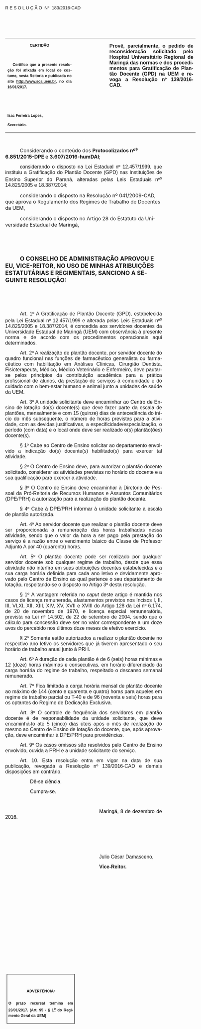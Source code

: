 <body lang=PT-BR link=blue vlink=purple style='tab-interval:35.4pt'>

<div class=Section1>

<p class=MsoTitle><span style='font-family:"Arial","sans-serif";mso-bidi-font-family:
"Times New Roman";mso-ansi-language:PT-BR;mso-no-proof:yes'><o:p>&nbsp;</o:p></span></p>

<p class=MsoTitle><span style='font-family:"Arial","sans-serif";mso-bidi-font-family:
"Times New Roman";mso-ansi-language:PT-BR;mso-no-proof:yes'>R E S O L U Ç Ã
O<span style='mso-spacerun:yes'>  </span>N</span><span style='font-family:Symbol;
mso-ascii-font-family:Arial;mso-hansi-font-family:Arial;mso-ansi-language:PT-BR;
mso-char-type:symbol;mso-symbol-font-family:Symbol;mso-no-proof:yes'><span
style='mso-char-type:symbol;mso-symbol-font-family:Symbol'>°</span></span><span
style='font-family:"Arial","sans-serif";mso-bidi-font-family:"Times New Roman";
mso-ansi-language:PT-BR;mso-no-proof:yes'><span style='mso-spacerun:yes'> 
</span>183/2016-CAD<o:p></o:p></span></p>

<p class=BodyText21><span style='font-size:14.0pt;font-family:"Arial","sans-serif";
mso-bidi-font-family:"Times New Roman";mso-no-proof:yes'><o:p>&nbsp;</o:p></span></p>

<p class=BodyText21><span style='font-size:14.0pt;font-family:"Arial","sans-serif";
mso-bidi-font-family:"Times New Roman";mso-no-proof:yes'><o:p>&nbsp;</o:p></span></p>

<table class=MsoNormalTable border=0 cellspacing=0 cellpadding=0 width=612
 style='width:459.0pt;border-collapse:collapse;mso-padding-alt:0cm 5.4pt 0cm 5.4pt'>
 <tr style='mso-yfti-irow:0;mso-yfti-firstrow:yes;mso-yfti-lastrow:yes'>
  <td width=215 valign=top style='width:161.35pt;padding:0cm 5.4pt 0cm 5.4pt'>
  <p class=MsoNormal align=center style='text-align:center;layout-grid-mode:
  char'><b style='mso-bidi-font-weight:normal'><span style='font-size:9.0pt;
  mso-bidi-font-size:10.0pt;font-family:"Arial","sans-serif";mso-bidi-font-family:
  "Times New Roman";mso-no-proof:yes'>CERTIDÃO<o:p></o:p></span></b></p>
  <p class=MsoNormal align=center style='text-align:center;layout-grid-mode:
  char'><b style='mso-bidi-font-weight:normal'><span style='font-size:9.0pt;
  mso-bidi-font-size:10.0pt;font-family:"Arial","sans-serif";mso-bidi-font-family:
  "Times New Roman";mso-no-proof:yes'><o:p>&nbsp;</o:p></span></b></p>
  <p class=MsoNormal style='text-align:justify;line-height:150%'><b
  style='mso-bidi-font-weight:normal'><span style='font-size:9.0pt;line-height:
  150%;font-family:"Arial","sans-serif";mso-bidi-font-family:"Times New Roman";
  mso-no-proof:yes'><span style='mso-spacerun:yes'>   </span>Certifico que a
  presente resolução foi afixada em local de costume, nesta Reitoria e
  publicada no site<span style='color:blue'> </span><a
  href="http://www.scs.uem.br/"><span style='text-decoration:none;text-underline:
  none'>http://www.scs.uem.br</span></a>, no dia</span></b><b style='mso-bidi-font-weight:
  normal'><span style='font-size:9.0pt;mso-bidi-font-size:10.0pt;line-height:
  150%;font-family:"Arial","sans-serif";mso-bidi-font-family:"Times New Roman";
  mso-no-proof:yes'> 16/01/2017.<o:p></o:p></span></b></p>
  <p class=MsoNormal><b style='mso-bidi-font-weight:normal'><span
  style='font-size:9.0pt;mso-bidi-font-size:10.0pt;font-family:"Arial","sans-serif";
  mso-bidi-font-family:"Times New Roman";mso-no-proof:yes'><o:p>&nbsp;</o:p></span></b></p>
  <p class=MsoNormal><b style='mso-bidi-font-weight:normal'><span
  style='font-size:9.0pt;mso-bidi-font-size:10.0pt;font-family:"Arial","sans-serif";
  mso-bidi-font-family:"Times New Roman";mso-no-proof:yes'><o:p>&nbsp;</o:p></span></b></p>
  <p class=MsoNormal><b style='mso-bidi-font-weight:normal'><span
  style='font-size:9.0pt;mso-bidi-font-size:10.0pt;font-family:"Arial","sans-serif";
  mso-bidi-font-family:"Times New Roman";mso-no-proof:yes'>Isac Ferreira Lopes,<o:p></o:p></span></b></p>
  <p class=MsoNormal><b style='mso-bidi-font-weight:normal'><span
  style='font-size:9.0pt;mso-bidi-font-size:10.0pt;font-family:"Arial","sans-serif";
  mso-bidi-font-family:"Times New Roman";mso-no-proof:yes'>Secretário.<o:p></o:p></span></b></p>
  </td>
  <td width=104 valign=top style='width:77.95pt;padding:0cm 5.4pt 0cm 5.4pt'>
  <p class=MsoNormal style='margin-right:-5.4pt'><b><span style='font-size:
  12.0pt;mso-bidi-font-size:10.0pt;font-family:"Arial","sans-serif";mso-bidi-font-family:
  "Times New Roman";mso-no-proof:yes'><o:p>&nbsp;</o:p></span></b></p>
  </td>
  <td width=293 valign=top style='width:219.7pt;padding:0cm 5.4pt 0cm 5.4pt'>
  <p class=MsoNormal style='text-align:justify'><b><span style='font-size:12.0pt;
  font-family:"Arial","sans-serif";mso-no-proof:yes'>Provê, parcialmente, o
  pedido de reconsideração solicitado pelo Hospital Universitário Regional de
  Maringá das normas e dos procedimentos para Gratificação de Plantão Docente
  (GPD) na UEM e revoga a Resolução nº 139/2016-CAD.<o:p></o:p></span></b></p>
  </td>
 </tr>
</table>

<p class=BodyText21><span style='font-size:10.0pt;font-family:"Arial","sans-serif";
mso-bidi-font-family:"Times New Roman";mso-no-proof:yes'><o:p>&nbsp;</o:p></span></p>

<p class=MsoBodyTextIndent style='margin-bottom:3.0pt;text-indent:35.45pt'><span
style='font-size:12.0pt'>Considerando o conteúdo dos <b style='mso-bidi-font-weight:
normal'>Protocolizados nº<sup>s</sup> 6.851/2015-DPE </b>e <b style='mso-bidi-font-weight:
normal'>3.607/2016-humDAI</b>;<o:p></o:p></span></p>

<p class=MsoNormal style='margin-bottom:3.0pt;text-align:justify;text-indent:
35.45pt'><span style='font-size:12.0pt;font-family:"Arial","sans-serif";
mso-bidi-font-family:"Times New Roman";mso-no-proof:yes'>considerando o
disposto na Lei Estadual nº 12.457/1999, que instituiu a Gratificação do
Plantão Docente (GPD) nas Instituições de Ensino Superior do Paraná, alteradas
pelas Leis Estaduais nº<sup>s</sup> 14.825/2005 e 18.387/2014;<o:p></o:p></span></p>

<p class=MsoBodyTextIndent style='margin-bottom:3.0pt;text-indent:35.45pt'><span
style='font-size:12.0pt'>considerando o disposto na Resolução nº 041/2009-CAD,
que aprova o Regulamento dos Regimes de Trabalho de Docentes da UEM,<o:p></o:p></span></p>

<p class=MsoBodyTextIndent style='text-indent:35.45pt'><span style='font-size:
12.0pt'>considerando o disposto no Artigo 28 do Estatuto da Universidade
Estadual de Maringá, <span style='color:black'><o:p></o:p></span></span></p>

<p class=MsoBodyTextIndent style='text-indent:35.45pt'><b style='mso-bidi-font-weight:
normal'><span style='font-size:14.0pt;mso-no-proof:yes'><o:p>&nbsp;</o:p></span></b></p>

<p class=MsoBodyTextIndent style='text-indent:35.45pt'><b style='mso-bidi-font-weight:
normal'><span style='font-size:14.0pt;mso-no-proof:yes'><o:p>&nbsp;</o:p></span></b></p>

<p class=MsoBodyTextIndent style='text-indent:35.45pt'><b style='mso-bidi-font-weight:
normal'><span style='font-size:14.0pt;mso-no-proof:yes'>O CONSELHO DE
ADMINISTRAÇÃO APROVOU E EU, VICE-REITOR, NO USO DE MINHAS ATRIBUIÇÕES
ESTATUTÁRIAS E REGIMENTAIS, SANCIONO A SEGUINTE RESOLUÇÃO:<o:p></o:p></span></b></p>

<p class=MsoBodyTextIndent style='text-indent:35.45pt'><span style='font-size:
14.0pt;mso-no-proof:yes'><o:p>&nbsp;</o:p></span></p>

<p class=MsoBodyTextIndent style='text-indent:35.45pt'><span style='font-size:
14.0pt;mso-no-proof:yes'><o:p>&nbsp;</o:p></span></p>

<p class=MsoTitle style='margin-bottom:6.0pt;text-align:justify;text-indent:
35.45pt'><span lang=X-NONE style='font-size:12.0pt;font-family:"Arial","sans-serif"'>Art.
1º</span><span lang=X-NONE style='font-size:12.0pt;font-family:"Arial","sans-serif";
font-weight:normal'> A Gratificação de Plantão Docente (GPD), estabelecida pela
Lei Estadual nº 12.457/1999 e alterada pelas Leis Estaduais nº<sup>s</sup>
14.825/2005 e 18.387/2014, </span><span style='font-size:12.0pt;font-family:
"Arial","sans-serif";mso-ansi-language:PT-BR;font-weight:normal'>é</span><span
lang=X-NONE style='font-size:12.0pt;font-family:"Arial","sans-serif";
font-weight:normal'> concedida aos servidores docentes da Universidade Estadual
de Maringá </span><span style='font-size:12.0pt;font-family:"Arial","sans-serif";
mso-ansi-language:PT-BR;font-weight:normal'>(UEM) </span><span lang=X-NONE
style='font-size:12.0pt;font-family:"Arial","sans-serif";font-weight:normal'>com
observância à presente norma e de acordo com os procedimentos operacionais aqui
determinados.<o:p></o:p></span></p>

<p class=MsoTitle style='margin-bottom:6.0pt;text-align:justify;text-indent:
35.45pt'><span lang=X-NONE style='font-size:12.0pt;font-family:"Arial","sans-serif"'>Art.
2º</span><span lang=X-NONE style='font-size:12.0pt;font-family:"Arial","sans-serif";
font-weight:normal'> A realização de </span><span style='font-size:12.0pt;
font-family:"Arial","sans-serif";mso-ansi-language:PT-BR;font-weight:normal'>p</span><span
lang=X-NONE style='font-size:12.0pt;font-family:"Arial","sans-serif";
font-weight:normal'>lantão </span><span style='font-size:12.0pt;font-family:
"Arial","sans-serif";mso-ansi-language:PT-BR;font-weight:normal'>d</span><span
lang=X-NONE style='font-size:12.0pt;font-family:"Arial","sans-serif";
font-weight:normal'>ocente, por servidor docente do quadro funcional nas
funções de </span><span style='font-size:12.0pt;font-family:"Arial","sans-serif";
mso-ansi-language:PT-BR;font-weight:normal'>f</span><span lang=X-NONE
style='font-size:12.0pt;font-family:"Arial","sans-serif";font-weight:normal'>armacêutico</span><span
lang=X-NONE style='font-size:12.0pt;font-family:"Arial","sans-serif";
mso-ansi-language:PT-BR;font-weight:normal'> </span><span style='font-size:
12.0pt;font-family:"Arial","sans-serif";mso-ansi-language:PT-BR;font-weight:
normal'>generalista ou farmacêutico com habilitação em Análises Clínicas</span><span
lang=X-NONE style='font-size:12.0pt;font-family:"Arial","sans-serif";
font-weight:normal'>, Cirurgião Dentista, Fisioterapeuta, Médico, Médico
Veterinário e Enfermeiro, deve pautar-se pelos princípios da contribuição
acadêmica para a prática profissional de alunos, da prestação de serviços à
comunidade e do cuidado com o bem-estar humano e animal junto a unidades de
saúde da UEM.</span><span style='font-size:12.0pt;font-family:"Arial","sans-serif";
mso-ansi-language:PT-BR;font-weight:normal'><o:p></o:p></span></p>

<p class=MsoTitle style='text-align:justify;text-indent:35.45pt'><span
lang=X-NONE style='font-size:12.0pt;font-family:"Arial","sans-serif"'>Art. 3º</span><span
style='font-size:12.0pt;font-family:"Arial","sans-serif";mso-ansi-language:
PT-BR;font-weight:normal'> A unidade solicitante deve encaminhar ao Centro de
Ensino de lotação do(s) docente(s) que deve fazer parte da escala de plantões,
mensalmente e com 15 (quinze) dias de antecedência do início do mês
subsequente, o número de horas previstas para a atividade, com as devidas
justificativas, a especificidade/especialização, o período (com data) e o local
onde deve ser realizado o(s) plantão(ões) docente(s).<o:p></o:p></span></p>

<p class=MsoTitle style='text-align:justify;text-indent:35.45pt'><span
style='font-size:12.0pt;font-family:"Arial","sans-serif";mso-ansi-language:
PT-BR'>§ 1º</span><span style='font-size:12.0pt;font-family:"Arial","sans-serif";
mso-ansi-language:PT-BR;font-weight:normal'> Cabe ao Centro de Ensino solicitar
ao departamento envolvido a indicação do(s) docente(s) habilitado(s) para
exercer tal atividade.<o:p></o:p></span></p>

<p class=MsoTitle style='text-align:justify;text-indent:35.45pt'><span
style='font-size:12.0pt;font-family:"Arial","sans-serif";mso-ansi-language:
PT-BR'>§ 2º </span><span style='font-size:12.0pt;font-family:"Arial","sans-serif";
mso-ansi-language:PT-BR;font-weight:normal'>O Centro de Ensino deve, para
autorizar o plantão docente solicitado, considerar as atividades previstas no
horário do docente e a sua qualificação para exercer a atividade.<o:p></o:p></span></p>

<p class=MsoTitle style='text-align:justify;text-indent:35.45pt'><span
lang=X-NONE style='font-size:12.0pt;font-family:"Arial","sans-serif"'>§ </span><span
style='font-size:12.0pt;font-family:"Arial","sans-serif";mso-ansi-language:
PT-BR'>3</span><span lang=X-NONE style='font-size:12.0pt;font-family:"Arial","sans-serif"'>º</span><span
style='font-size:12.0pt;font-family:"Arial","sans-serif";mso-ansi-language:
PT-BR;font-weight:normal'> O Centro de Ensino deve encaminhar à Diretoria de
Pessoal da Pró-Reitoria de Recursos Humanos e Assuntos Comunitários (DPE/PRH) a
autorização para a realização do plantão docente.<o:p></o:p></span></p>

<p class=MsoTitle style='margin-bottom:6.0pt;text-align:justify;text-indent:
35.45pt'><span lang=X-NONE style='font-size:12.0pt;font-family:"Arial","sans-serif"'>§
</span><span style='font-size:12.0pt;font-family:"Arial","sans-serif";
mso-ansi-language:PT-BR'>4</span><span lang=X-NONE style='font-size:12.0pt;
font-family:"Arial","sans-serif"'>º</span><span style='font-size:12.0pt;
font-family:"Arial","sans-serif";mso-ansi-language:PT-BR;font-weight:normal'>
Cabe à DPE/PRH informar à unidade solicitante a escala de plantão autorizada.<o:p></o:p></span></p>

<p class=MsoTitle style='margin-bottom:6.0pt;text-align:justify;text-indent:
35.45pt'><span lang=X-NONE style='font-size:12.0pt;font-family:"Arial","sans-serif"'>Art.
</span><span style='font-size:12.0pt;font-family:"Arial","sans-serif";
mso-ansi-language:PT-BR'>4</span><span lang=X-NONE style='font-size:12.0pt;
font-family:"Arial","sans-serif"'>º</span><span lang=X-NONE style='font-size:
12.0pt;font-family:"Arial","sans-serif";font-weight:normal'> Ao servidor
docente que realizar</span><span style='font-size:12.0pt;font-family:"Arial","sans-serif";
mso-ansi-language:PT-BR;font-weight:normal'> o p</span><span lang=X-NONE
style='font-size:12.0pt;font-family:"Arial","sans-serif";font-weight:normal'>lantão
docente </span><span style='font-size:12.0pt;font-family:"Arial","sans-serif";
mso-ansi-language:PT-BR;font-weight:normal'>deve ser </span><span lang=X-NONE
style='font-size:12.0pt;font-family:"Arial","sans-serif";font-weight:normal'>proporcionada
a remuneração das horas trabalhadas nessa atividade, sendo que o valor da hora
a ser pago pela prestação do serviço é a razão entre o vencimento básico da
Classe </span><span style='font-size:12.0pt;font-family:"Arial","sans-serif";
mso-ansi-language:PT-BR;font-weight:normal'>de Professor Adjunto A por 40
(quarenta) horas.<o:p></o:p></span></p>

<p class=MsoTitle style='text-align:justify;text-indent:35.45pt;mso-pagination:
none'><span lang=X-NONE style='font-size:12.0pt;font-family:"Arial","sans-serif"'>Art.
</span><span style='font-size:12.0pt;font-family:"Arial","sans-serif";
mso-ansi-language:PT-BR'>5</span><span lang=X-NONE style='font-size:12.0pt;
font-family:"Arial","sans-serif"'>º</span><span lang=X-NONE style='font-size:
12.0pt;font-family:"Arial","sans-serif";font-weight:normal'> O plantão docente
pode ser realizado por qualquer servidor docente</span><span lang=X-NONE
style='font-size:12.0pt;font-family:"Arial","sans-serif";mso-ansi-language:
PT-BR;font-weight:normal'> </span><span lang=X-NONE style='font-size:12.0pt;
font-family:"Arial","sans-serif";font-weight:normal'>sob qualquer regime de
trabalho, desde que essa atividade não interfira em suas atribuições docentes
estabelecidas e </span><span style='font-size:12.0pt;font-family:"Arial","sans-serif";
mso-ansi-language:PT-BR;font-weight:normal'>a </span><span lang=X-NONE
style='font-size:12.0pt;font-family:"Arial","sans-serif";font-weight:normal'>sua
carga horária definida para cada ano letivo</span><span style='font-size:12.0pt;
font-family:"Arial","sans-serif";mso-ansi-language:PT-BR;font-weight:normal'> e
devidamente aprovado pelo Centro de Ensino ao qual pertence o seu departamento
de lotação,</span><span style='font-size:12.0pt;font-family:"Arial","sans-serif";
font-weight:normal'> </span><span style='font-size:12.0pt;font-family:"Arial","sans-serif";
mso-ansi-language:PT-BR;font-weight:normal'>respeitando-se o disposto no Artigo
3º desta resolução.<o:p></o:p></span></p>

<p class=MsoTitle style='text-align:justify;text-indent:35.45pt'><span
lang=X-NONE style='font-size:12.0pt;font-family:"Arial","sans-serif"'>§ 1º </span><span
style='font-size:12.0pt;font-family:"Arial","sans-serif";mso-ansi-language:
PT-BR'>A</span><span lang=X-NONE style='font-size:12.0pt;font-family:"Arial","sans-serif";
font-weight:normal'> vantagem referida no <i style='mso-bidi-font-style:normal'>caput</i>
deste artigo </span><span style='font-size:12.0pt;font-family:"Arial","sans-serif";
mso-ansi-language:PT-BR;font-weight:normal'>é</span><span lang=X-NONE
style='font-size:12.0pt;font-family:"Arial","sans-serif";font-weight:normal'>
mantida nos casos de licença remunerada, afastamentos previstos nos </span><span
style='font-size:12.0pt;font-family:"Arial","sans-serif";mso-ansi-language:
PT-BR;font-weight:normal'>I</span><span lang=X-NONE style='font-size:12.0pt;
font-family:"Arial","sans-serif";font-weight:normal'>ncisos I, II, III, VI,XI,
XII, XIII, XIV, XV, XVII e XVIII do </span><span style='font-size:12.0pt;
font-family:"Arial","sans-serif";mso-ansi-language:PT-BR;font-weight:normal'>A</span><span
lang=X-NONE style='font-size:12.0pt;font-family:"Arial","sans-serif";
font-weight:normal'>rt</span><span style='font-size:12.0pt;font-family:"Arial","sans-serif";
mso-ansi-language:PT-BR;font-weight:normal'>igo</span><span lang=X-NONE
style='font-size:12.0pt;font-family:"Arial","sans-serif";font-weight:normal'>
128 da Lei nº 6.174, de 20 de novembro de 1970, e licença especial
remuneratória, prevista na Lei nº 14.502, de 22 de setembro de 2004, sendo que
o cálculo para concessão </span><span style='font-size:12.0pt;font-family:"Arial","sans-serif";
mso-ansi-language:PT-BR;font-weight:normal'>deve </span><span lang=X-NONE
style='font-size:12.0pt;font-family:"Arial","sans-serif";font-weight:normal'>ser
no valor correspondente a um doze avos do percebido nos últimos doze meses de
efetivo exercício.<o:p></o:p></span></p>

<p class=MsoTitle style='margin-bottom:6.0pt;text-align:justify;text-indent:
35.45pt'><span lang=X-NONE style='font-size:12.0pt;font-family:"Arial","sans-serif"'>§
2º </span><span style='font-size:12.0pt;font-family:"Arial","sans-serif";
mso-ansi-language:PT-BR;font-weight:normal'>S</span><span lang=X-NONE
style='font-size:12.0pt;font-family:"Arial","sans-serif";font-weight:normal'>omente
est</span><span style='font-size:12.0pt;font-family:"Arial","sans-serif";
mso-ansi-language:PT-BR;font-weight:normal'>ão</span><span lang=X-NONE
style='font-size:12.0pt;font-family:"Arial","sans-serif";font-weight:normal'>
autorizados a realizar o plantão docente no respectivo ano letivo os servidores
que já tiverem apresentado o seu horário de trabalho anual junto à </span><span
style='font-size:12.0pt;font-family:"Arial","sans-serif";mso-ansi-language:
PT-BR;font-weight:normal'>PRH</span><span lang=X-NONE style='font-size:12.0pt;
font-family:"Arial","sans-serif";font-weight:normal'>.<o:p></o:p></span></p>

<p class=MsoTitle style='margin-bottom:6.0pt;text-align:justify;text-indent:
35.45pt'><span lang=X-NONE style='font-size:12.0pt;font-family:"Arial","sans-serif"'>Art.
6º</span><span lang=X-NONE style='font-size:12.0pt;font-family:"Arial","sans-serif";
font-weight:normal'> A duração de cada plantão é de 6 (seis) horas mínimas e 12
(doze) horas máximas</span><span style='font-size:12.0pt;font-family:"Arial","sans-serif";
mso-ansi-language:PT-BR;font-weight:normal'> e </span><span lang=X-NONE
style='font-size:12.0pt;font-family:"Arial","sans-serif";font-weight:normal'>consecutivas,
em horário diferenciado da carga horária do regime de trabalho, </span><span
style='font-size:12.0pt;font-family:"Arial","sans-serif";mso-ansi-language:
PT-BR;font-weight:normal'>r</span><span lang=X-NONE style='font-size:12.0pt;
font-family:"Arial","sans-serif";font-weight:normal'>espeitado o descanso
semanal remunerado.<o:p></o:p></span></p>

<p class=MsoTitle style='margin-bottom:6.0pt;text-align:justify;text-indent:
35.45pt'><span lang=X-NONE style='font-size:12.0pt;font-family:"Arial","sans-serif"'>Art.
7º</span><span lang=X-NONE style='font-size:12.0pt;font-family:"Arial","sans-serif";
font-weight:normal'> Fica limitada a carga horária </span><span
style='font-size:12.0pt;font-family:"Arial","sans-serif";mso-ansi-language:
PT-BR;font-weight:normal'>mensal de plantão docente</span><span
style='font-size:12.0pt;font-family:"Arial","sans-serif";font-weight:normal'> </span><span
style='font-size:12.0pt;font-family:"Arial","sans-serif";mso-ansi-language:
PT-BR;font-weight:normal'>ao máximo</span><span lang=X-NONE style='font-size:
12.0pt;font-family:"Arial","sans-serif";font-weight:normal'> de </span><span
style='font-size:12.0pt;font-family:"Arial","sans-serif";mso-ansi-language:
PT-BR;font-weight:normal'>144</span><span lang=X-NONE style='font-size:12.0pt;
font-family:"Arial","sans-serif";font-weight:normal'> (cento e </span><span
style='font-size:12.0pt;font-family:"Arial","sans-serif";mso-ansi-language:
PT-BR;font-weight:normal'>quarenta e quatro</span><span lang=X-NONE
style='font-size:12.0pt;font-family:"Arial","sans-serif";font-weight:normal'>)
horas para aqueles em regime de trabalho parcial ou </span><span
style='font-size:12.0pt;font-family:"Arial","sans-serif";mso-ansi-language:
PT-BR;font-weight:normal'>T-40</span><span style='font-size:12.0pt;font-family:
"Arial","sans-serif";font-weight:normal'> <span lang=X-NONE>e de 96 (noventa e
seis) horas para os optantes do </span></span><span style='font-size:12.0pt;
font-family:"Arial","sans-serif";mso-ansi-language:PT-BR;font-weight:normal'>R</span><span
lang=X-NONE style='font-size:12.0pt;font-family:"Arial","sans-serif";
font-weight:normal'>egime de Dedicação Exclusiva.</span><span style='font-size:
12.0pt;font-family:"Arial","sans-serif";mso-ansi-language:PT-BR;font-weight:
normal'><o:p></o:p></span></p>

<p class=MsoTitle style='margin-bottom:6.0pt;text-align:justify;text-indent:
35.45pt'><span lang=X-NONE style='font-size:12.0pt;font-family:"Arial","sans-serif"'>Art.
8º</span><span lang=X-NONE style='font-size:12.0pt;font-family:"Arial","sans-serif";
font-weight:normal'> O controle de frequência dos servidores em plantão docente
é de responsabilidade da </span><span style='font-size:12.0pt;font-family:"Arial","sans-serif";
mso-ansi-language:PT-BR;font-weight:normal'>u</span><span lang=X-NONE
style='font-size:12.0pt;font-family:"Arial","sans-serif";font-weight:normal'>nidade
</span><span style='font-size:12.0pt;font-family:"Arial","sans-serif";
mso-ansi-language:PT-BR;font-weight:normal'>solicitante, que deve</span><span
lang=X-NONE style='font-size:12.0pt;font-family:"Arial","sans-serif";
font-weight:normal'> encaminh</span><span style='font-size:12.0pt;font-family:
"Arial","sans-serif";mso-ansi-language:PT-BR;font-weight:normal'>á-lo</span><span
lang=X-NONE style='font-size:12.0pt;font-family:"Arial","sans-serif";
font-weight:normal'> até 5 (cinco) </span><span style='font-size:12.0pt;
font-family:"Arial","sans-serif";mso-ansi-language:PT-BR;font-weight:normal'>dias
</span><span lang=X-NONE style='font-size:12.0pt;font-family:"Arial","sans-serif";
font-weight:normal'>úteis após o mês de realização </span><span
style='font-size:12.0pt;font-family:"Arial","sans-serif";mso-ansi-language:
PT-BR;font-weight:normal'>do mesmo ao Centro de Ensino de lotação do docente,
que, após aprovação, deve encaminhar à DPE/PRH para providências.<o:p></o:p></span></p>

<p class=MsoTitle style='margin-bottom:6.0pt;text-align:justify;text-indent:
35.45pt'><span lang=X-NONE style='font-size:12.0pt;font-family:"Arial","sans-serif"'>Art.
9º</span><span lang=X-NONE style='font-size:12.0pt;font-family:"Arial","sans-serif";
font-weight:normal'> Os casos omissos s</span><span style='font-size:12.0pt;
font-family:"Arial","sans-serif";mso-ansi-language:PT-BR;font-weight:normal'>ão</span><span
lang=X-NONE style='font-size:12.0pt;font-family:"Arial","sans-serif";
font-weight:normal'> resolvidos pel</span><span style='font-size:12.0pt;
font-family:"Arial","sans-serif";mso-ansi-language:PT-BR;font-weight:normal'>o
Centro de Ensino envolvido, ouvida a PRH e a unidade solicitante do serviço.<o:p></o:p></span></p>

<p class=MsoTitle style='text-align:justify;text-indent:35.4pt'><span
lang=X-NONE style='font-size:12.0pt;font-family:"Arial","sans-serif"'>Art. 10</span><span
style='font-size:12.0pt;font-family:"Arial","sans-serif";mso-ansi-language:
PT-BR'>. </span><span lang=X-NONE style='font-size:12.0pt;font-family:"Arial","sans-serif";
font-weight:normal'>Esta <span style='mso-no-proof:yes'>resolução entra em
vigor na data de sua publicação, revogada</span></span><span style='font-size:
12.0pt;font-family:"Arial","sans-serif";mso-ansi-language:PT-BR;font-weight:
normal;mso-no-proof:yes'> a Resolução nº 139/2016-CAD e demais</span><span
lang=X-NONE style='font-size:12.0pt;font-family:"Arial","sans-serif";
font-weight:normal;mso-no-proof:yes'> disposições em contrário.</span><span
lang=X-NONE style='font-size:12.0pt;font-family:"Arial","sans-serif";
font-weight:normal'><o:p></o:p></span></p>

<p class=MsoNormal style='text-align:justify;text-indent:60.0pt'><span
style='font-size:12.0pt;font-family:"Arial","sans-serif";color:black;
mso-no-proof:yes'>Dê-se ciência.<o:p></o:p></span></p>

<p class=MsoNormal style='text-align:justify;text-indent:60.0pt'><span
style='font-size:12.0pt;font-family:"Arial","sans-serif";color:black;
mso-no-proof:yes'>Cumpra-se.<o:p></o:p></span></p>

<p class=MsoNormal style='text-align:justify;text-indent:60.0pt'><span
style='font-size:12.0pt;font-family:"Arial","sans-serif";color:black;
mso-no-proof:yes'><o:p>&nbsp;</o:p></span></p>

<p class=MsoNormal style='text-align:justify;text-indent:8.0cm'><span
style='font-size:12.0pt;font-family:"Arial","sans-serif";color:black;
mso-no-proof:yes'>Maringá, 8 de dezembro de 2016.</span><span style='font-size:
12.0pt;font-family:"Arial","sans-serif";mso-bidi-font-family:"Times New Roman";
mso-no-proof:yes'><o:p></o:p></span></p>

<p class=MsoNormal style='text-align:justify;text-indent:8.0cm'><span
style='font-size:12.0pt;font-family:"Arial","sans-serif";mso-bidi-font-family:
"Times New Roman";mso-no-proof:yes'><o:p>&nbsp;</o:p></span></p>

<p class=MsoNormal style='text-align:justify;text-indent:8.0cm'><span
style='font-size:12.0pt;font-family:"Arial","sans-serif";mso-bidi-font-family:
"Times New Roman";mso-no-proof:yes'><o:p>&nbsp;</o:p></span></p>

<p class=MsoNormal style='text-align:justify;text-indent:8.0cm'><span
style='font-size:12.0pt;font-family:"Arial","sans-serif";mso-bidi-font-family:
"Times New Roman";mso-no-proof:yes'><o:p>&nbsp;</o:p></span></p>

<p class=MsoNormal style='text-align:justify;text-indent:8.0cm'><span
style='font-size:12.0pt;font-family:"Arial","sans-serif"'>Julio César Damasceno</span><span
style='font-size:12.0pt;font-family:"Arial","sans-serif";mso-bidi-font-family:
"Times New Roman";mso-no-proof:yes'>,<o:p></o:p></span></p>

<p class=MsoNormal style='text-align:justify;text-indent:8.0cm;tab-stops:8.0cm 276.45pt'><b
style='mso-bidi-font-weight:normal'><span style='font-size:12.0pt;font-family:
"Arial","sans-serif";mso-bidi-font-family:"Times New Roman";mso-no-proof:yes'>Vice-Reitor.<o:p></o:p></span></b></p>

<p class=MsoNormal style='text-align:justify;text-indent:8.0cm;tab-stops:8.0cm 276.45pt'><b
style='mso-bidi-font-weight:normal'><span style='font-size:12.0pt;font-family:
"Arial","sans-serif";mso-bidi-font-family:"Times New Roman";mso-no-proof:yes'><o:p>&nbsp;</o:p></span></b></p>

<p class=MsoNormal style='text-align:justify;text-indent:8.0cm;tab-stops:8.0cm 276.45pt'><b
style='mso-bidi-font-weight:normal'><span style='font-size:12.0pt;font-family:
"Arial","sans-serif";mso-bidi-font-family:"Times New Roman";mso-no-proof:yes'><o:p>&nbsp;</o:p></span></b></p>

<p class=MsoNormal style='text-align:justify;text-indent:8.0cm;tab-stops:8.0cm 276.45pt'><b
style='mso-bidi-font-weight:normal'><span style='font-size:12.0pt;font-family:
"Arial","sans-serif";mso-bidi-font-family:"Times New Roman";mso-no-proof:yes'><o:p>&nbsp;</o:p></span></b></p>

<p class=MsoNormal style='text-align:justify;text-indent:8.0cm;tab-stops:8.0cm 276.45pt'><b
style='mso-bidi-font-weight:normal'><span style='font-size:12.0pt;font-family:
"Arial","sans-serif";mso-bidi-font-family:"Times New Roman";mso-no-proof:yes'><o:p>&nbsp;</o:p></span></b></p>

<p class=MsoNormal style='text-align:justify;text-indent:8.0cm;tab-stops:8.0cm 276.45pt'><b
style='mso-bidi-font-weight:normal'><span style='font-size:12.0pt;font-family:
"Arial","sans-serif";mso-bidi-font-family:"Times New Roman";mso-no-proof:yes'><o:p>&nbsp;</o:p></span></b></p>

<p class=MsoNormal style='text-align:justify;text-indent:8.0cm;tab-stops:8.0cm 276.45pt'><b
style='mso-bidi-font-weight:normal'><span style='font-size:12.0pt;font-family:
"Arial","sans-serif";mso-bidi-font-family:"Times New Roman";mso-no-proof:yes'><o:p>&nbsp;</o:p></span></b></p>

<p class=MsoNormal style='text-align:justify;text-indent:8.0cm;tab-stops:8.0cm 276.45pt'><b
style='mso-bidi-font-weight:normal'><span style='font-size:12.0pt;font-family:
"Arial","sans-serif";mso-bidi-font-family:"Times New Roman";mso-no-proof:yes'><o:p>&nbsp;</o:p></span></b></p>

<p class=MsoNormal style='text-align:justify;text-indent:8.0cm;tab-stops:8.0cm 276.45pt'><b
style='mso-bidi-font-weight:normal'><span style='font-size:12.0pt;font-family:
"Arial","sans-serif";mso-bidi-font-family:"Times New Roman";mso-no-proof:yes'><o:p>&nbsp;</o:p></span></b></p>

<p class=MsoNormal style='text-align:justify;text-indent:8.0cm;tab-stops:8.0cm 276.45pt'><b
style='mso-bidi-font-weight:normal'><span style='font-size:12.0pt;font-family:
"Arial","sans-serif";mso-bidi-font-family:"Times New Roman";mso-no-proof:yes'><o:p>&nbsp;</o:p></span></b></p>

<p class=MsoNormal style='text-align:justify;text-indent:8.0cm;tab-stops:8.0cm 276.45pt'><b
style='mso-bidi-font-weight:normal'><span style='font-size:12.0pt;font-family:
"Arial","sans-serif";mso-bidi-font-family:"Times New Roman";mso-no-proof:yes'><o:p>&nbsp;</o:p></span></b></p>

<table class=MsoNormalTable border=1 cellspacing=0 cellpadding=0
 style='margin-left:3.5pt;border-collapse:collapse;border:none;mso-border-alt:
 solid windowtext .5pt;mso-padding-alt:0cm 3.5pt 0cm 3.5pt;mso-border-insideh:
 .5pt solid windowtext;mso-border-insidev:.5pt solid windowtext'>
 <tr style='mso-yfti-irow:0;mso-yfti-firstrow:yes;mso-yfti-lastrow:yes'>
  <td width=207 valign=top style='width:155.6pt;border:solid windowtext 1.0pt;
  mso-border-alt:solid windowtext .5pt;padding:0cm 3.5pt 0cm 3.5pt'>
  <h1 align=center style='text-align:center;line-height:150%'><span
  style='font-size:9.0pt;mso-bidi-font-size:10.0pt;line-height:150%;mso-bidi-font-family:
  Arial;mso-ansi-language:PT-BR;mso-fareast-language:PT-BR;mso-no-proof:yes'>ADVERTÊNCIA:<o:p></o:p></span></h1>
  <p class=MsoNormal style='text-align:justify;line-height:150%'><b
  style='mso-bidi-font-weight:normal'><span style='font-size:9.0pt;mso-bidi-font-size:
  10.0pt;line-height:150%;font-family:"Arial","sans-serif";mso-bidi-font-family:
  "Times New Roman";mso-no-proof:yes'>O prazo recursal termina em 23/01/2017.
  (Art. 95 - § 1<u><sup>o</sup></u> do Regimento Geral da UEM)</span></b><span
  style='font-size:9.0pt;mso-bidi-font-size:10.0pt;line-height:150%;font-family:
  "Arial","sans-serif";mso-bidi-font-family:"Times New Roman";mso-no-proof:
  yes'><o:p></o:p></span></p>
  </td>
 </tr>
</table>

<p align=right style='margin:0cm;margin-bottom:.0001pt;text-align:right;
text-indent:35.45pt'><span style='font-size:9.0pt;mso-bidi-font-family:Arial;
mso-no-proof:yes'><o:p>&nbsp;</o:p></span></p>

<p class=MsoTitle style='margin-bottom:6.0pt;text-align:justify;text-indent:
35.45pt'><span style='font-size:12.0pt;font-family:"Arial","sans-serif";
mso-ansi-language:PT-BR'><o:p>&nbsp;</o:p></span></p>

<p align=right style='margin:0cm;margin-bottom:.0001pt;text-align:right;
text-indent:35.45pt'><span style='font-size:9.0pt;mso-bidi-font-family:Arial;
mso-no-proof:yes'><o:p>&nbsp;</o:p></span></p>

</div>

</body>
